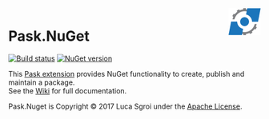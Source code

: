 <img src="https://raw.githubusercontent.com/lsgroi/Pask/master/Pask.png" align="right"/>

# Pask.NuGet

[![Build status](https://ci.appveyor.com/api/projects/status/vtgi7xi09druccs7?svg=true)](https://ci.appveyor.com/project/LucaSgroi/pask-nuget)
[![NuGet version](https://img.shields.io/nuget/v/Pask.Nuget.svg)](https://www.nuget.org/packages/Pask.NuGet)

This [Pask extension](https://github.com/lsgroi/Pask/wiki/Extensions) provides NuGet functionality to create, publish and maintain a package.  
See the [Wiki](https://github.com/lsgroi/Pask.NuGet/wiki) for full documentation.

Pask.Nuget is Copyright &copy; 2017 Luca Sgroi under the [Apache License](LICENSE).
